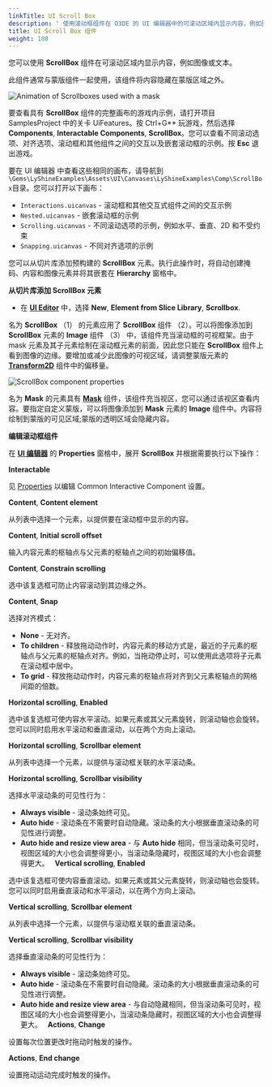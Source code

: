 ```yaml
---
linkTitle: UI Scroll Box
description: ' 使用滚动框组件在 O3DE 的 UI 编辑器中的可滚动区域内显示内容，例如图像或文本。 '
title: UI Scroll Box 组件
weight: 180
---
```


您可以使用 **ScrollBox** 组件在可滚动区域内显示内容，例如图像或文本。

此组件通常与蒙版组件一起使用，该组件将内容隐藏在蒙版区域之外。

![Animation of Scrollboxes used with a mask](/images/user-guide/interactivity/user-interface/components/interactive/ui-editor-components-scrollbox.gif)

要查看具有 **ScrollBox** 组件的完整画布的游戏内示例，请打开项目 SamplesProject 中的关卡 UiFeatures。按 Ctrl+G** 玩游戏，然后选择**Components**, **Interactable Components**, **ScrollBox**。您可以查看不同滚动选项、对齐选项、滚动框和其他组件之间的交互以及嵌套滚动框的示例。按 **Esc** 退出游戏。

要在 UI 编辑器 中查看这些相同的画布，请导航到 `\Gems\LyShineExamples\Assets\UI\Canvases\LyShineExamples\Comp\ScrollBox`目录。您可以打开以下画布：
+ `Interactions.uicanvas` - 滚动框和其他交互式组件之间的交互示例
+ `Nested.uicanvas` - 嵌套滚动框的示例
+ `Scrolling.uicanvas` - 不同滚动选项的示例，例如水平、垂直、2D 和不受约束
+ `Snapping.uicanvas` - 不同对齐选项的示例

您可以从切片库添加预构建的 **ScrollBox** 元素。执行此操作时，将自动创建掩码、内容和图像元素并将其嵌套在 **Hierarchy** 窗格中。

**从切片库添加 ScrollBox 元素**
+ 在 [**UI Editor**](/docs/user-guide/interactivity/user-interface/editor) 中，选择 **New**, **Element from Slice Library**, **Scrollbox**.

名为 **ScrollBox** （1） 的元素应用了 **ScrollBox** 组件 （2）。可以将图像添加到 **ScrollBox** 元素的 **Image** 组件 （3） 中，该组件充当滚动框的可视框架。由于 mask 元素及其子元素绘制在滚动框元素的前面，因此您只能在 **ScrollBox** 组件上看到图像的边缘。要增加或减少此图像的可视区域，请调整蒙版元素的 [**Transform2D**](/docs/user-guide/interactivity/user-interface/components/transform2d)  组件中的偏移量。

![ScrollBox component properties](/images/user-guide/interactivity/user-interface/components/interactive/ui-editor-components-scrollbox.jpg)

名为 **Mask** 的元素具有 [**Mask**](../components-mask)  组件，该组件充当视区，您可以通过该视区查看内容。要指定自定义蒙版，可以将图像添加到 **Mask** 元素的 **Image** 组件中。内容将绘制到蒙版的可见区域;蒙版的透明区域会隐藏内容。

**编辑滚动框组件**

在 [**UI 编辑器**](/docs/user-guide/interactivity/user-interface/editor) 的 **Properties** 窗格中，展开 **ScrollBox** 并根据需要执行以下操作：

**Interactable**

见 [Properties](properties) 以编辑 Common Interactive Component 设置。

**Content**, **Content element**

从列表中选择一个元素，以提供要在滚动框中显示的内容。

**Content**, **Initial scroll offset**

输入内容元素的枢轴点与父元素的枢轴点之间的初始偏移值。

**Content**, **Constrain scrolling**

选中该复选框可防止内容滚动到其边缘之外。

**Content**, **Snap**

选择对齐模式：
+ **None** - 无对齐。
+ **To children** - 释放拖动动作时，内容元素的移动方式是，最近的子元素的枢轴点与父元素的枢轴点对齐。例如，当拖动停止时，可以使用此选项将子元素在滚动框中居中。
+ **To grid** - 释放拖动动作时，内容元素的枢轴点将对齐到父元素枢轴点的网格间距的倍数。

**Horizontal scrolling**, **Enabled**

选中该复选框可使内容水平滚动。如果元素或其父元素旋转，则滚动轴也会旋转。您可以同时启用水平滚动和垂直滚动，以在两个方向上滚动。

**Horizontal scrolling**, **Scrollbar element**

从列表中选择一个元素，以提供与滚动框关联的水平滚动条。

**Horizontal scrolling**, **Scrollbar visibility**

选择水平滚动条的可见性行为：
+ **Always visible** - 滚动条始终可见。
+ **Auto hide** - 滚动条在不需要时自动隐藏。滚动条的大小根据垂直滚动条的可见性进行调整。
+ **Auto hide and resize view area** - 与 **Auto hide** 相同，但当滚动条可见时，视图区域的大小也会调整得更小，当滚动条隐藏时，视图区域的大小也会调整得更大。
   
**Vertical scrolling**, **Enabled**

选中该复选框可使内容垂直滚动。如果元素或其父元素旋转，则滚动轴也会旋转。您可以同时启用垂直滚动和水平滚动，以在两个方向上滚动。

**Vertical scrolling**, **Scrollbar element**

从列表中选择一个元素，以提供与滚动框关联的垂直滚动条。

**Vertical scrolling**, **Scrollbar visibility**

选择垂直滚动条的可见性行为：
+ **Always visible** - 滚动条始终可见。
+ **Auto hide** - 滚动条在不需要时自动隐藏。滚动条的大小根据垂直滚动条的可见性进行调整。
+ **Auto hide and resize view area** - 与自动隐藏相同，但当滚动条可见时，视图区域的大小也会调整得更小，当滚动条隐藏时，视图区域的大小也会调整得更大。
   
**Actions**, **Change**

设置每次位置更改时拖动时触发的操作。

**Actions**, **End change**

设置拖动运动完成时触发的操作。
